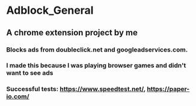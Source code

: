 # Adblock_General

## A chrome extension project by me

### Blocks ads from doubleclick.net and googleadservices.com.
### I made this because I was playing browser games and didn't want to see ads
### Successful tests: https://www.speedtest.net/, https://paper-io.com/